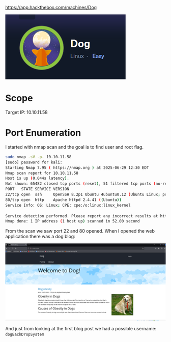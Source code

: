 https://app.hackthebox.com/machines/Dog

![](../../Attachments/Pasted%20image%2020250629185646.png)


# Scope 
Target IP: 10.10.11.58

# Port Enumeration
I started with nmap scan and the goal is to find user and root flag.
```bash
sudo nmap -sV -p- 10.10.11.58     
[sudo] password for kali: 
Starting Nmap 7.95 ( https://nmap.org ) at 2025-06-29 12:30 EDT
Nmap scan report for 10.10.11.58
Host is up (0.044s latency).
Not shown: 65482 closed tcp ports (reset), 51 filtered tcp ports (no-response)
PORT   STATE SERVICE VERSION
22/tcp open  ssh     OpenSSH 8.2p1 Ubuntu 4ubuntu0.12 (Ubuntu Linux; protocol 2.0)
80/tcp open  http    Apache httpd 2.4.41 ((Ubuntu))
Service Info: OS: Linux; CPE: cpe:/o:linux:linux_kernel

Service detection performed. Please report any incorrect results at https://nmap.org/submit/ .
Nmap done: 1 IP address (1 host up) scanned in 52.00 second
```

From the scan we saw port 22 and 80 opened. When I opened the web application there was a dog blog:

![](../../Attachments/Pasted%20image%2020250629193913.png)

And just from looking at the first blog post we had a possible username: `dogBackDropSystem`
